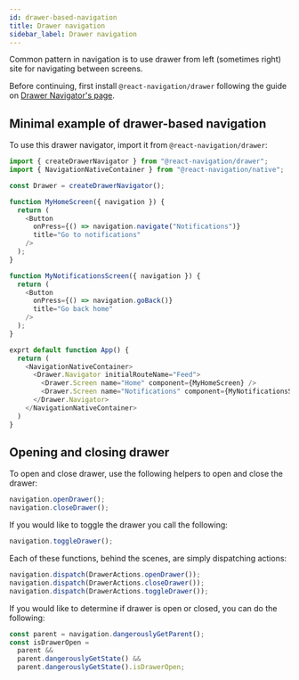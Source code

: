 ```yaml
---
id: drawer-based-navigation
title: Drawer navigation
sidebar_label: Drawer navigation
---
```


Common pattern in navigation is to use drawer from left (sometimes right) site for navigating between screens.

Before continuing, first install `@react-navigation/drawer` following the guide on [Drawer Navigator's page](drawer-navigator.md).

## Minimal example of drawer-based navigation

To use this drawer navigator, import it from `@react-navigation/drawer`:

```js
import { createDrawerNavigator } from "@react-navigation/drawer";
import { NavigationNativeContainer } from "@react-navigation/native";

const Drawer = createDrawerNavigator();

function MyHomeScreen({ navigation }) {
  return (
    <Button
      onPress={() => navigation.navigate("Notifications")}
      title="Go to notifications"
    />
  );
}

function MyNotificationsScreen({ navigation }) {
  return (
    <Button
      onPress={() => navigation.goBack()}
      title="Go back home"
    />
  );
}

exprt default function App() {
  return (
    <NavigationNativeContainer>
      <Drawer.Navigator initialRouteName="Feed">
        <Drawer.Screen name="Home" component={MyHomeScreen} />
        <Drawer.Screen name="Notifications" component={MyNotificationsScreen} />
      </Drawer.Navigator>
    </NavigationNativeContainer>
  )
}

```

## Opening and closing drawer

To open and close drawer, use the following helpers to open and close the drawer:

```js
navigation.openDrawer();
navigation.closeDrawer();
```

If you would like to toggle the drawer you call the following:

```js
navigation.toggleDrawer();
```

Each of these functions, behind the scenes, are simply dispatching actions:

```js
navigation.dispatch(DrawerActions.openDrawer());
navigation.dispatch(DrawerActions.closeDrawer());
navigation.dispatch(DrawerActions.toggleDrawer());
```

If you would like to determine if drawer is open or closed, you can do the following:

```js
const parent = navigation.dangerouslyGetParent();
const isDrawerOpen =
  parent &&
  parent.dangerouslyGetState() &&
  parent.dangerouslyGetState().isDrawerOpen;
```
